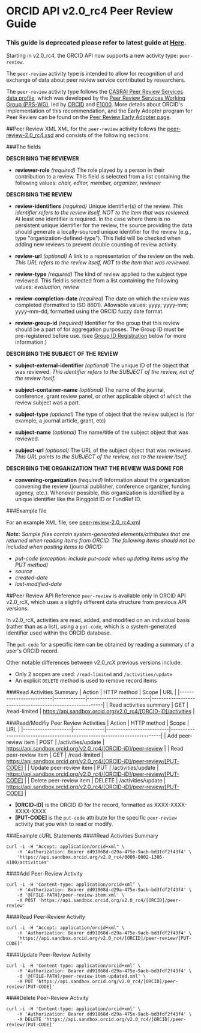 
# ORCID API v2.0_rc4 Peer Review Guide

### This guide is deprecated please refer to latest guide at [Here](https://github.com/ORCID/ORCID-Source/blob/master/orcid-api-web/tutorial/peer-review.md).

Starting in v2.0_rc4, the ORCID API now supports a new activity type: ```peer-review```.

The ```peer-review``` activity type is intended to allow for recognition of and exchange of data about peer review service contributed by researchers.

The ```peer-review``` activity type follows the [CASRAI Peer Review Services data profile](http://dictionary.casrai.org/Peer_Review_Services), which was developed by the [Peer Review Services Working Group (PRS-WG)](http://casrai.org/standards/subject-groups/peer-review-services), led by [ORCID](http://orcid.org) and [F1000](http://f1000.com/). More details about ORCID's implementation of this recommendation, and the Early Adopter program for Peer Review can be found on the [Peer Review Early Adopter page](http://orcid.org/content/peer-review-early-adopter-program).

##Peer Review XML
XML for the ```peer-review``` activity follows the [peer-review-2.0_rc4.xsd](https://github.com/ORCID/ORCID-Source/blob/master/orcid-model/src/main/resources/record_2.0_rc4/peer-review-2.0_rc4.xsd) and consists of the following sections:

###The fields

**DESCRIBING THE REVIEWER**

- **reviewer-role** _(required)_ The role played by a person in their contribution to a review. This field is selected from a list containing the following values: _chair, editor, member, organizer, reviewer_

**DESCRIBING THE REVIEW**

- **review-identifiers** _(required)_ Unique identifier(s) of the review. *This identifier refers to the review itself, NOT to the item that was reviewed.* At least one identifier is required. In the case where there is no persistent unique identifier for the review, the source providing the data should generate a locally-sourced unique identifier for the review (e.g., type "organization-defined-type"). This field will be checked when adding new reviews to prevent double counting of review activity.

- **review-url** _(optional)_ A link to a representation of the review on the web. *This URL refers to the review itself, NOT to the item that was reviewed.*

- **review-type** _(required)_ The kind of review applied to the subject type reviewed. This field is selected from a list containing the following values: _evaluation, review_


- **review-completion-date** _(required)_ The date on which the review was completed (formatted to ISO 8601). Allowable values: yyyy; yyyy-mm; yyyy-mm-dd, formatted using the ORCID fuzzy date format.

- **review-group-id** _(required)_ Identifier for the group that this review should be a part of for aggregation purposes. The Group ID must be pre-registered before use. (see [Group ID Registration]() below for more information.)

**DESCRIBING THE SUBJECT OF THE REVIEW**

- **subject-external-identifier** _(optional)_ The unique ID of the object that was reviewed. *This identifier refers to the SUBJECT of the review, not of the review itself.*

- **subject-container-name** _(optional)_ The name of the journal, conference, grant review panel, or other applicable object of which the review subject was a part.

- **subject-type** _(optional)_ The type of object that the review subject is (for example, a journal article, grant, etc)

- **subject-name** _(optional)_ The name/title of the subject object that was reviewed.

- **subject-url** _(optional)_ The URL of the subject object that was reviewed. *This URL points to the SUBJECT of the review, not to the review itself.*

**DESCRIBING THE ORGANIZATION THAT THE REVIEW WAS DONE FOR**

- **convening-organization** _(required)_ Information about the organization convening the review (journal publisher, conference organizer, funding agency, etc.). Whenever possible, this organization is identified by a unique identifier like the Ringgold ID or FundRef ID.

###Example file

For an example XML file, see [peer-review-2.0_rc4.xml](https://github.com/ORCID/ORCID-Source/blob/master/orcid-model/src/main/resources/record_2.0_rc4/samples/peer-review-2.0_rc4.xml )

***Note:*** *Sample files contain system-generated elements/attributes that are returned when reading items from ORCID. The following items should not be included when posting items to ORCID:*

- *put-code (exception: include put-code when updating items using the PUT method)*
- *source*
- *created-date*
- *last-modified-date*


##Peer Review API Reference
```peer-review``` is available only in ORCID API v2.0_rcX, which uses a slightly different data structure from previous API versions.

In v2.0_rcX, activities are read, added, and modified on an individual basis (rather than as a list), using a ```put-code```, which is a system-generated identifier used within the ORCID database.

The ```put-code``` for a specific item can be obtained by reading a summary of a user's ORCID record.

Other notable differences between v2.0_rcX previous versions include:

- Only 2 scopes are used: ```/read-limited``` and ```/activities/update```
- An explicit ```DELETE``` method is used to remove record items

###Read Activities Summary
| Action                   | HTTP method | Scope                    | URL                                                      |
|-------------------------|-------------|--------------------------|----------------------------------------------------------|
| Read activities summary | GET         | /read-limited | https://api.sandbox.orcid.org/v2.0_rc4/[ORCID-iD]/activities |

###Read/Modifiy Peer Review Activities
| Action             | HTTP method | Scope                    | URL                                                                      |
|--------------------|-------------|--------------------------|--------------------------------------------------------------------------|
| Add peer-review item    | POST        | /activities/update       | https://api.sandbox.orcid.org/v2.0_rc4/[ORCID-iD]/peer-review            |
| Read peer-review item   | GET         | /read-limited | https://api.sandbox.orcid.org/v2.0_rc4/[ORCID-iD]/peer-review/[PUT-CODE] |
| Update peer-review item | PUT         | /activities/update       | https://api.sandbox.orcid.org/v2.0_rc4/[ORCID-iD]/peer-review/[PUT-CODE] |
| Delete peer-review item | DELETE      | /activities/update       | https://api.sandbox.orcid.org/v2.0_rc4/[ORCID-iD]/peer-review/[PUT-CODE] |


- **[ORCID-iD]** is the ORCID iD for the record, formatted as XXXX-XXXX-XXXX-XXXX
- **[PUT-CODE]** is the ```put-code``` attribute for the specific ```peer-review``` activity that you wish to read or modify.

###Example cURL Statements
####Read Activities Summary

```shell
curl -i -H "Accept: application/orcid+xml" \
	-H 'Authorization: Bearer dd91868d-d29a-475e-9acb-bd3fdf2f43f4' \
	'https://api.sandbox.orcid.org/v2.0_rc4/0000-0002-1306-4180/activities'
```

####Add Peer-Review Activity

```shell
curl -i -H 'Content-type: application/orcid+xml’ \
	-H 'Authorization: Bearer dd91868d-d29a-475e-9acb-bd3fdf2f43f4' \
	-d '@[FILE-PATH]/peer-review-item.xml' \
	-X POST 'https://api.sandbox.orcid.org/v2.0_rc4/[ORCID]/peer-review'
```

####Read Peer-Review Activity

```
curl -i -H "Accept: application/orcid+xml" \
	-H 'Authorization: Bearer dd91868d-d29a-475e-9acb-bd3fdf2f43f4' \
	'https://api.sandbox.orcid.org/v2.0_rc4/[ORCID]/peer-review/[PUT-CODE]'
```

####Update Peer-Review Activity

```shell
curl -i -H 'Content-type: application/orcid+xml’ \
	-H 'Authorization: Bearer dd91868d-d29a-475e-9acb-bd3fdf2f43f4' \
	-d '@[FILE-PATH]/peer-review-item-updated.xml' \
	-X PUT 'https://api.sandbox.orcid.org/v2.0_rc4/[ORCID]/peer-review/[PUT-CODE]'
```

####Delete Peer-Review Activity

```shell
curl -i -H 'Content-type: application/orcid+xml’ \
	-H 'Authorization: Bearer dd91868d-d29a-475e-9acb-bd3fdf2f43f4' \
	-X DELETE 'https://api.sandbox.orcid.org/v2.0_rc4/[ORCID]/peer-review/[PUT-CODE]'
```
